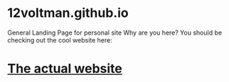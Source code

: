# 12voltman.github.io
 General Landing Page for personal site
 Why are you here?  You should be checking out the cool website here:
# [The actual website](https://12voltman.github.io)
